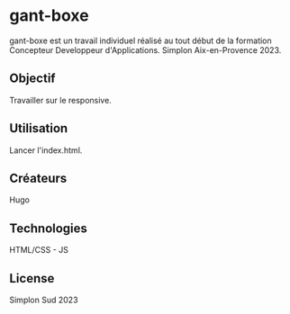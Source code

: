 # gant-boxe

gant-boxe est un travail individuel réalisé au tout début de la formation Concepteur Developpeur d'Applications. Simplon Aix-en-Provence 2023.

## Objectif
Travailler sur le responsive.

## Utilisation
Lancer l'index.html.

## Créateurs
Hugo

## Technologies
HTML/CSS - JS

## License
Simplon Sud 2023
